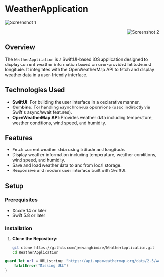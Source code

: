 # WeatherApplication

<p align="left">
  <img src="Screenshot1" alt="Screenshot 1">
</p>

<p align="right">
  <img src="ScreenShot2" alt="Screenshot 2">
</p>

## Overview

The `WeatherApplication` is a SwiftUI-based iOS application designed to display current weather information based on user-provided latitude and longitude. It integrates with the OpenWeatherMap API to fetch and display weather data in a user-friendly interface.

## Technologies Used

- **SwiftUI**: For building the user interface in a declarative manner.
- **Combine**: For handling asynchronous operations (used indirectly via Swift's async/await features).
- **OpenWeatherMap API**: Provides weather data including temperature, weather conditions, wind speed, and humidity.

## Features

- Fetch current weather data using latitude and longitude.
- Display weather information including temperature, weather conditions, wind speed, and humidity.
- Save and load weather data to and from local storage.
- Responsive and modern user interface built with SwiftUI.

## Setup

### Prerequisites

- Xcode 14 or later
- Swift 5.8 or later

### Installation

1. **Clone the Repository:**

   ```sh
   git clone https://github.com/jeevanghimire/WeatherApplication.git
   cd WeatherApplication
``` swift
guard let url = URL(string: "https://api.openweathermap.org/data/2.5/weather?lat=\(latitude)&lon=\(longitude)&appid=YOUR_API_KEY&units=metric") else {
    fatalError("Missing URL")
}
```
